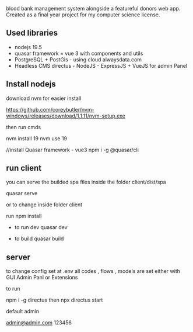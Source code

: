 blood bank management system alongside a featureful donors web app. Created as a final year project for my computer science license.

## Used libraries

- nodejs 19.5
- quasar framework = vue 3 with components and utils
- PostgreSQL + PostGis - using cloud alwaysdata.com
- Headless CMS directus - NodeJS - ExpressJS + VueJS for admin Panel


## Install nodejs 

download nvm for easier install

https://github.com/coreybutler/nvm-windows/releases/download/1.1.11/nvm-setup.exe

then run cmds

nvm install 19
nvm use 19

//install Quasar framework - vue3
npm i -g @quasar/cli


## run client 

you can serve the builded spa files 
inside the folder client/dist/spa

quasar serve


or to change
inside folder client

run
npm install

- to run dev 
quasar dev

- to build
quasar build


## server

to change config  set at .env
all codes , flows , models are set either with GUI Admin Panl or Extensions

to run

npm i -g directus
then
npx directus start


default admin

admin@admin.com
123456


